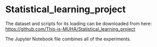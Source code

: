 # Statistical_learning_project

The dataset and scripts for its loading can be downloaded from here:
https://github.com/This-is-MUHA/Statistical_learning_project

The Jupyter Notebook file combines all of the experiments.
